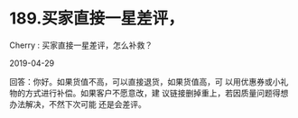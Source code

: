 # 189.买家直接一星差评，

Cherry : 买家直接一星差评，怎么补救？

2019-04-29

回答：你好。如果货值不高，可以直接退货，如果货值高，可 以用优惠券或小礼物的方式进行补偿。如果客户不愿意改，建 议链接删掉重上，若因质量问题得想办法解决，不然下次可能 还是会差评。